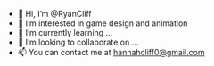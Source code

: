 - 👋 Hi, I’m @RyanCliff
- 👀 I’m interested in game design and animation
- 🌱 I’m currently learning ...
- 💞️ I’m looking to collaborate on ...
- 📫 You can contact me at hannahcliff0@gmail.com
